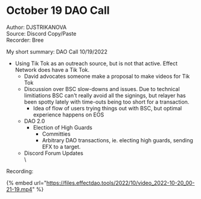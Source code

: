 # October 19 DAO Call

Author: DJSTRIKANOVA\
Source: Discord Copy/Paste\
Recorder: Bree

My short summary: DAO Call 10/19/2022

* Using Tik Tok as an outreach source, but is not that active. Effect Network does have a Tik Tok.
  * David advocates someone make a proposal to make videos for Tik Tok
  * Discussion over BSC slow-downs and issues. Due to technical limitiations BSC can't really avoid all the signings, but relayer has been spotty lately with time-outs being too short for a transaction.
    * Idea of flow of users trying things out with BSC, but optimal experience happens on EOS
  * DAO 2.0
    * Election of High Guards
      * Committies
      * Arbitrary DAO transactions, ie. electing high guards, sending EFX to a target.
  * Discord Forum Updates\
    \


Recording:

{% embed url="https://files.effectdao.tools/2022/10/video_2022-10-20_00-21-19.mp4" %}
